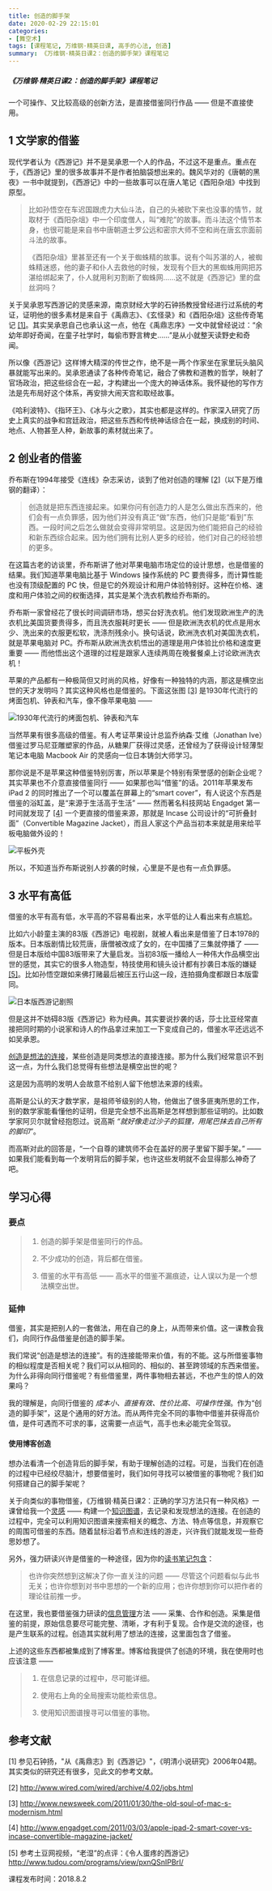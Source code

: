 ```yaml
---
title: 创造的脚手架
date: 2020-02-29 22:15:01
categories:
- [舞空术]
tags: [课程笔记, 万维钢·精英日课, 高手的心法, 创造]
summary: 《万维钢·精英日课2：创造的脚手架》课程笔记
---
```


##### 《万维钢·精英日课2：创造的脚手架》课程笔记

一个可操作、又比较高级的创新方法，是直接借鉴同行作品 —— 但是不直接使用。

## 1 文学家的借鉴

现代学者认为《西游记》并不是吴承恩一个人的作品，不过这不是重点。重点在于，《西游记》里的很多故事并不是作者拍脑袋想出来的。魏风华对的《唐朝的黑夜》一书中就提到，《西游记》中的一些故事可以在唐人笔记《酉阳杂俎》中找到原型。

> 比如孙悟空在车迟国跟虎力大仙斗法，自己的头被砍下来也没事的情节，就取材于《酉阳杂俎》中一个印度僧人，叫“难陀”的故事。而斗法这个情节本身，也很可能是来自书中唐朝道士罗公远和密宗大师不空和尚在唐玄宗面前斗法的故事。
>
> 《酉阳杂俎》里甚至还有一个关于蜘蛛精的故事。说有个叫苏湛的人，被蜘蛛精迷惑，他的妻子和仆人去救他的时候，发现有个巨大的黑蜘蛛用网把苏湛给绑起来了，仆人就用利刃割断了蜘蛛网……这不就是《西游记》里的盘丝洞吗？

关于吴承恩写西游记的灵感来源，南京财经大学的石钟扬教授曾经进行过系统的考证，证明他的很多素材是来自于《禹鼎志》、《玄怪录》和《酉阳杂俎》这些传奇笔记 [[1]](#references)。其实吴承恩自己也承认这一点，他在《禹鼎志序》一文中就曾经说过：“余幼年即好奇闻，在童子社学时，每偷市野言稗史……”是从小就整天读野史和奇闻。

所以像《西游记》这样博大精深的传世之作，绝不是一两个作家坐在家里玩头脑风暴就能写出来的。吴承恩通读了各种传奇笔记，融合了佛教和道教的哲学，映射了官场政治，把这些综合在一起，才构建出一个庞大的神话体系。我怀疑他的写作方法是先布局好这个体系，再安排大闹天宫和取经故事。

《哈利波特》、《指环王》、《冰与火之歌》，其实也都是这样的。作家深入研究了历史上真实的战争和宫廷政治，把这些东西和传统神话综合在一起，换成别的时间、地点、人物甚至人种，新故事的素材就出来了。

## 2 创业者的借鉴

乔布斯在1994年接受《连线》杂志采访，谈到了他对创造的理解 [[2]](#references)（以下是万维钢的翻译）：

> 创造就是把东西连接起来。如果你问有创造力的人是怎么做出东西来的，他们会有一点负罪感，因为他们并没有真正“做”东西，他们只是能“看到”东西。一段时间之后怎么做就会变得非常明显。这是因为他们能把自己的经验和新东西综合起来。因为他们拥有比别人更多的经验，他们对自己的经验想的更多。

在这篇古老的访谈里，乔布斯讲了他对苹果电脑市场定位的设计思想，也是借鉴的结果。我们知道苹果电脑比基于 Windows 操作系统的 PC 要贵得多，而计算性能也没有顶级配置的 PC 快，但是它的外观设计和用户体验特别好。这种在价格、速度和用户体验之间的权衡选择，其实是某个洗衣机教给乔布斯的。

乔布斯一家曾经花了很长时间调研市场，想买台好洗衣机。他们发现欧洲生产的洗衣机比美国货要贵得多，而且洗衣服耗时更长 —— 但是欧洲洗衣机的优点是用水少、洗出来的衣服更松软，洗涤剂残余小。换句话说，欧洲洗衣机对美国洗衣机，就是苹果电脑对 PC。乔布斯从欧洲洗衣机悟出的道理是用户体验比价格和速度更重要 —— 而他悟出这个道理的过程是跟家人连续两周在晚餐餐桌上讨论欧洲洗衣机！

苹果的产品都有一种极简但又时尚的风格，好像有一种独特的内涵，那这是横空出世的天才发明吗？其实这种风格也是借鉴的。下面这张图 [[3]](#references) 是1930年代流行的烤面包机、钟表和汽车，像不像苹果电脑 ——

![1930年代流行的烤面包机、钟表和汽车](http://static.sunyt.site/qiao-bu-si-de-jie-jian.jpg)

当然苹果有很多高级的借鉴。有人考证苹果设计总监乔纳森·艾维（Jonathan Ive）借鉴过罗马尼亚雕塑家的作品，从糖果厂获得过灵感，还曾经为了获得设计轻薄型笔记本电脑 Macbook Air 的灵感向一位日本铸剑大师学习。

那你说是不是苹果这种借鉴特别厉害，所以苹果是个特别有荣誉感的创新企业呢？其实苹果也不介意直接借鉴同行 —— 如果那也叫“借鉴”的话。2011年苹果发布 iPad 2 的同时推出了一个可以覆盖在屏幕上的“smart cover”，有人说这个东西是借鉴的浴缸盖，是“来源于生活高于生活” —— 然而著名科技网站 Engadget 第一时间就发现了 [[4]](#references) 一个更直接的借鉴来源，那就是 Incase 公司设计的“可折叠封面”（Convertible Magazine Jacket），而且人家这个产品当初本来就是用来给平板电脑做外设的！

![平板外壳](http://static.sunyt.site/ping-ban-wai-ke.jpg)

所以，不知道当乔布斯说别人抄袭的时候，心里是不是也有一点负罪感。

## 3 水平有高低

借鉴的水平有高有低，水平高的不容易看出来，水平低的让人看出来有点尴尬。

比如六小龄童主演的83版《西游记》电视剧，就被人看出来是借鉴了日本1978的版本。日本版剧情比较荒唐，唐僧被改成了女的，在中国播了三集就停播了 —— 但是日本版给中国83版带来了大量启发。当初83版一播给人一种伟大作品横空出世的感觉，其实它的很多人物造型，特技使用和镜头设计都有抄袭日本版的嫌疑 [[5]](#references)。比如孙悟空跟如来佛打赌最后被压五行山这一段，连拍摄角度都跟日本版雷同。

![日本版西游记剧照](http://static.sunyt.site/ri-ben-ban-xi-you-ji.jpg)

但是这并不妨碍83版《西游记》称为经典。其实要说抄袭的话，莎士比亚经常直接把同时期的小说家和诗人的作品拿过来加工一下变成自己的，借鉴水平还远远不如吴承恩。

[创造是想法的连接](/tools/knowledge-formula/#chuang-zao)，某些创造是同类想法的直接连接。那为什么我们经常意识不到这一点，为什么我们总觉得有些想法是横空出世的呢？

这是因为高明的发明人会故意不给别人留下他想法来源的线索。

高斯是公认的天才数学家，是祖师爷级别的人物，他做出了很多匪夷所思的工作，别的数学家能看懂他的证明，但是完全想不出高斯是怎样想到那些证明的。比如数学家阿贝尔就曾经抱怨过。说高斯 *“就好像走过沙子的狐狸，用尾巴抹去自己所有的脚印”*。

而高斯对此的回答是，“一个自尊的建筑师不会在盖好的房子里留下脚手架。” —— 如果我们能看到每一个发明背后的脚手架，也许这些发明就不会显得那么神奇了吧。

## 学习心得

### 要点

> 1. 创造的脚手架是借鉴同行的作品。
>
> 2. 不少成功的创造，背后都在借鉴。
>
> 3. 借鉴的水平有高低 —— 高水平的借鉴不漏痕迹，让人误以为是一个想法横空出世。

### 延伸

借鉴，其实是把别人的一套做法，用在自己的身上，从而带来价值。这一课教会我们，向同行作品借鉴是创造的脚手架。

我们常说“创造是想法的连接”。有的连接能带来价值，有的不能。这与所借鉴事物的相似程度是否相关呢？我们可以从相同的、相似的、甚至跨领域的东西来借鉴。为什么非得向同行借鉴呢？有些借鉴里，两件事物相去甚远，不也产生的惊人的效果吗？

我的理解是，向同行借鉴的 *成本小、直接有效、性价比高、可操作性强*。作为“创造的脚手架”，这是个通用的好方法。而从两件完全不同的事物中借鉴并获得高价值，是件可遇而不可求的事，这需要一点运气，高手也未必能完全驾驭。


<div class="anchor" id="shi-yong-bo-ke-chuang-zao"></div>

#### 使用博客创造

想办法看清一个创造背后的脚手架，有助于理解创造的过程。可是，当我们在创造的过程中已经绞尽脑汁，想要借鉴时，我们如何寻找可以被借鉴的事物呢？我们如何搭建自己的脚手架呢？

关于向类似的事物借鉴，《万维钢·精英日课2：正确的学习方法只有一种风格》一课曾给我一个[灵感](/online-course-notes/wan-wei-gang-jing-ying-ri-ke/season-2/20180607_zheng-que-de-xue-xi-fang-fa-zhi-you-yi-zhong-feng-ge#li-yong-bo-ke-xue-xi) —— 构建一个[知识图谱](/tools/knowledge-graph)，去记录和发现想法的连接。在创造的过程中，完全可以利用知识图谱来搜索相关的概念、方法、特点等信息，并观察它的周围可借鉴的东西。随着鼠标沿着节点和连线的游走，兴许我们就能发现一些奇思妙想了。

另外，强力研读兴许是借鉴的一种途径，因为你的[读书笔记包含](/online-course-notes/wan-wei-gang-jing-ying-ri-ke/season-2/20171110_te-bie-fang-song-gei-gao-shou-de-xue-xi-fang-fa-jian-yi/#du-shu-bi-ji)：

> 也许你突然想到这解决了你一直关注的问题 —— 尽管这个问题看似与此书无关；也许你想到对书中思想的一个新的应用；也许你想到你可以把作者的理论往前推一步。

在这里，我也要借鉴强力研读的[信息管理](/online-course-notes/wan-wei-gang-jing-ying-ri-ke/season-2/20171110_te-bie-fang-song-gei-gao-shou-de-xue-xi-fang-fa-jian-yi/#xin-xi-guan-li)方法 —— 采集、合作和创造。采集是借鉴的前提，原始信息要尽可能完整、清晰，才有利于复现。合作是交流的途径，也是产生联系的过程。创造其实就利用了想法的连接，这里面包含了借鉴。

上述的这些东西都被集成到了博客里。博客给我提供了创造的环境，我在使用时也应该注意 ——

> 1. 在信息记录的过程中，尽可能详细。
>
> 2. 使用右上角的全局搜索功能检索信息。
>
> 3. 使用知识图谱搜寻可以借鉴的事物。


<div class="anchor" id="references"></div>

## 参考文献

[1] 参见石钟扬，"从《禹鼎志》到《西游记》"，《明清小说研究》2006年04期。其实类似的研究还有很多，见此文的参考文献。

[2] http://www.wired.com/wired/archive/4.02/jobs.html

[3] http://www.newsweek.com/2011/01/30/the-old-soul-of-mac-s-modernism.html

[4] http://www.engadget.com/2011/03/03/apple-ipad-2-smart-cover-vs-incase-convertible-magazine-jacket/

[5] 参考土豆网视频，“老湿”的点评：《令人蛋疼的西游记》 http://www.tudou.com/programs/view/pxnQSnIPBrI/


课程发布时间：2018.8.2

